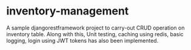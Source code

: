 # inventory-management
A sample djangorestframework project to carry-out  CRUD operation on inventory table. Along with this, Unit testing, caching using redis, basic logging, login using JWT tokens has also been implemented.

